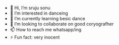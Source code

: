 - 👋 Hi, I’m sruju sonu
- 👀 I’m interested in danceing
- 🌱 I’m currently learning besic dance
- 💞️ I’m looking to collaborate on good coryografher
- 📫 How to reach me whatsapp/ing
- ⚡ Fun fact: very inocent

<!---
shakku-123/shakku-123 is a ✨ special ✨ repository because its `README.md` (this file) appears on your GitHub profile.
You can click the Preview link to take a look at your changes.
--->
